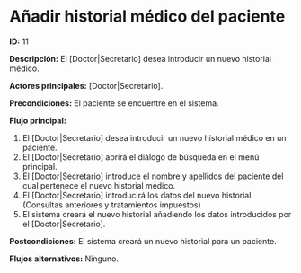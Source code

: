 # Añadir historial médico del paciente
**ID:** 11

**Descripción:** El [Doctor|Secretario] desea introducir un nuevo historial médico.

**Actores principales:** [Doctor|Secretario].

**Precondiciones:** El paciente se encuentre en el sistema.

**Flujo principal:**
  1. El [Doctor|Secretario] desea introducir un nuevo historial médico en un paciente.
  2. El [Doctor|Secretario] abrirá el diálogo de búsqueda en el menú principal.
  3. El [Doctor|Secretario] introduce el nombre y apellidos del paciente del cual pertenece el nuevo historial médico.
  4. El [Doctor|Secretario] introducirá los datos del nuevo historial (Consultas anteriores y tratamientos impuestos)
  5. El sistema creará el nuevo historial añadiendo los datos introducidos por el [Doctor|Secretario].
  
**Postcondiciones:** El sistema creará un nuevo historial para un paciente.

**Flujos alternativos:** Ninguno.
